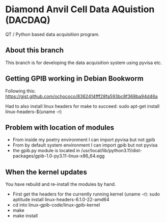 # Diamond Anvil Cell Data AQuistion (DACDAQ)

QT / Python based data  acquisition program.

## About this branch

This branch is for developing the data acquisition system using pyvisa etc.

## Getting GPIB working in Debian Bookworm

Following this:
https://gist.github.com/ochococo/8362414fff28fa593bc8f368ba94d46a

Had to also install linux headers for make to succeed:
sudo apt-get install linux-headers-$(uname -r)

## Problem with location of modules

- From inside my poetry environment I can import pyvisa but not gpib
- From by default system environment I can import gpib but not pyvisa
- the gpib.py module is located in /usr/local/lib/python3.11/dist-packages/gpib-1.0-py3.11-linux-x86_64.egg

## When the kernel updates

You have rebuild and re-install the modules by hand.

- First get the headers for the currently running kernel (uname -r):
sudo aptitude install linux-headers-6.1.0-22-amd64
- cd into linux-gpib-code/linux-gpib-kernel
- make
- make install
